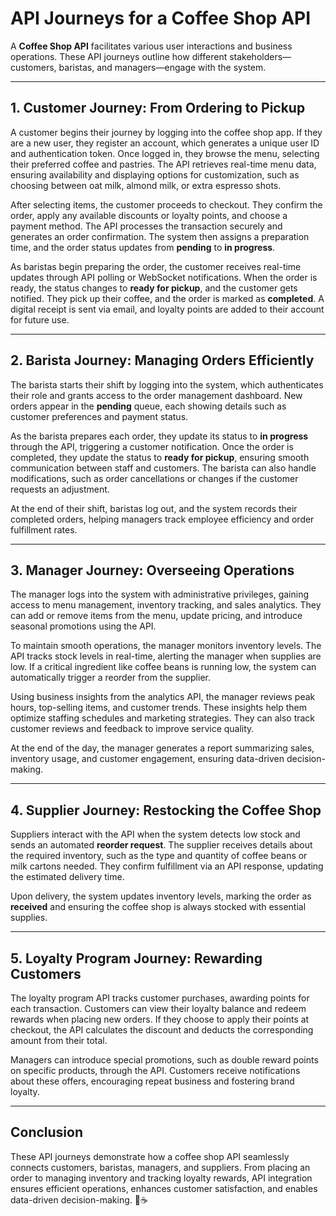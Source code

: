 # API Journeys for a Coffee Shop API

A **Coffee Shop API** facilitates various user interactions and business operations. These API journeys outline how different stakeholders—customers, baristas, and managers—engage with the system.

---

## 1. Customer Journey: From Ordering to Pickup

A customer begins their journey by logging into the coffee shop app. If they are a new user, they register an account, which generates a unique user ID and authentication token. Once logged in, they browse the menu, selecting their preferred coffee and pastries. The API retrieves real-time menu data, ensuring availability and displaying options for customization, such as choosing between oat milk, almond milk, or extra espresso shots.

After selecting items, the customer proceeds to checkout. They confirm the order, apply any available discounts or loyalty points, and choose a payment method. The API processes the transaction securely and generates an order confirmation. The system then assigns a preparation time, and the order status updates from **pending** to **in progress**.

As baristas begin preparing the order, the customer receives real-time updates through API polling or WebSocket notifications. When the order is ready, the status changes to **ready for pickup**, and the customer gets notified. They pick up their coffee, and the order is marked as **completed**. A digital receipt is sent via email, and loyalty points are added to their account for future use.

---

## 2. Barista Journey: Managing Orders Efficiently

The barista starts their shift by logging into the system, which authenticates their role and grants access to the order management dashboard. New orders appear in the **pending** queue, each showing details such as customer preferences and payment status.

As the barista prepares each order, they update its status to **in progress** through the API, triggering a customer notification. Once the order is completed, they update the status to **ready for pickup**, ensuring smooth communication between staff and customers. The barista can also handle modifications, such as order cancellations or changes if the customer requests an adjustment.

At the end of their shift, baristas log out, and the system records their completed orders, helping managers track employee efficiency and order fulfillment rates.

---

## 3. Manager Journey: Overseeing Operations

The manager logs into the system with administrative privileges, gaining access to menu management, inventory tracking, and sales analytics. They can add or remove items from the menu, update pricing, and introduce seasonal promotions using the API.

To maintain smooth operations, the manager monitors inventory levels. The API tracks stock levels in real-time, alerting the manager when supplies are low. If a critical ingredient like coffee beans is running low, the system can automatically trigger a reorder from the supplier.

Using business insights from the analytics API, the manager reviews peak hours, top-selling items, and customer trends. These insights help them optimize staffing schedules and marketing strategies. They can also track customer reviews and feedback to improve service quality.

At the end of the day, the manager generates a report summarizing sales, inventory usage, and customer engagement, ensuring data-driven decision-making.

---

## 4. Supplier Journey: Restocking the Coffee Shop

Suppliers interact with the API when the system detects low stock and sends an automated **reorder request**. The supplier receives details about the required inventory, such as the type and quantity of coffee beans or milk cartons needed. They confirm fulfillment via an API response, updating the estimated delivery time.

Upon delivery, the system updates inventory levels, marking the order as **received** and ensuring the coffee shop is always stocked with essential supplies.

---

## 5. Loyalty Program Journey: Rewarding Customers

The loyalty program API tracks customer purchases, awarding points for each transaction. Customers can view their loyalty balance and redeem rewards when placing new orders. If they choose to apply their points at checkout, the API calculates the discount and deducts the corresponding amount from their total.

Managers can introduce special promotions, such as double reward points on specific products, through the API. Customers receive notifications about these offers, encouraging repeat business and fostering brand loyalty.

---

## Conclusion

These API journeys demonstrate how a coffee shop API seamlessly connects customers, baristas, managers, and suppliers. From placing an order to managing inventory and tracking loyalty rewards, API integration ensures efficient operations, enhances customer satisfaction, and enables data-driven decision-making. 🚀☕

